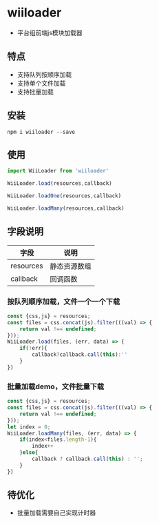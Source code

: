 # wiiloader
- 平台组前端js模块加载器

## 特点
- 支持队列按顺序加载
- 支持单个文件加载
- 支持批量加载

## 安装
```
npm i wiiloader --save
```

## 使用
```javascript
import WiiLoader from 'wiiloader'

WiiLoader.load(resources,callback)

WiiLoader.loadOne(resources,callback)

WiiLoader.loadMany(resources,callback)
```

## 字段说明
字段 | 说明
---- | ---
resources | 静态资源数组
callback |  回调函数

### 按队列顺序加载，文件一个一个下载
```javascript
const {css,js} = resources;
const files = css.concat(js).filter(((val) => {
    return val !== undefined;
}));
WiiLoader.load(files, (err, data) => {
    if(!err){
        callback?callback.call(this):''
    }
})
```

### 批量加载demo，文件批量下载
```javascript
const {css,js} = resources;
const files = css.concat(js).filter(((val) => {
    return val !== undefined;
}));
let index = 0;
WiiLoader.loadMany(files, (err, data) => {
    if(index<files.length-1){
        index++
    }else{
        callback ? callback.call(this) : '';
    }
})
```

## 待优化
- 批量加载需要自己实现计时器